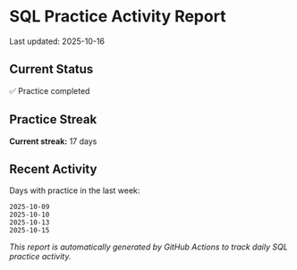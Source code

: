 # SQL Practice Activity Report

Last updated: 2025-10-16

## Current Status

✅ Practice completed

## Practice Streak

**Current streak:** 17 days

## Recent Activity

Days with practice in the last week:

```
2025-10-09
2025-10-10
2025-10-13
2025-10-15
```

*This report is automatically generated by GitHub Actions to track daily SQL practice activity.*
